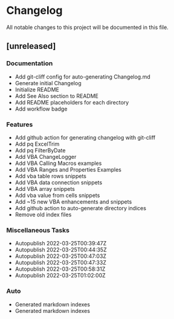 # Changelog
All notable changes to this project will be documented in this file.

## [unreleased]

### Documentation

- Add git-cliff config for auto-generating Changelog.md
- Generate initial Changelog
- Initialize README
- Add See Also section to README
- Add README placeholders for each directory
- Add workflow badge

### Features

- Add github action for generating changelog with git-cliff
- Add pq ExcelTrim
- Add pq FilterByDate
- Add VBA ChangeLogger
- Add VBA Calling Macros examples
- Add VBA Ranges and Properties Examples
- Add vba table rows snippets
- Add VBA data connection snippets
- Add VBA array snippets
- Add vba value from cells snippets
- Add ~15 new VBA enhancements and snippets
- Add github action to auto-generate directory indices
- Remove old index files

### Miscellaneous Tasks

- Autopublish 2022-03-25T00:39:47Z
- Autopublish 2022-03-25T00:44:35Z
- Autopublish 2022-03-25T00:47:03Z
- Autopublish 2022-03-25T00:47:33Z
- Autopublish 2022-03-25T00:58:31Z
- Autopublish 2022-03-25T01:02:00Z

### Auto

- Generated markdown indexes
- Generated markdown indexes

<!-- generated by git-cliff -->

